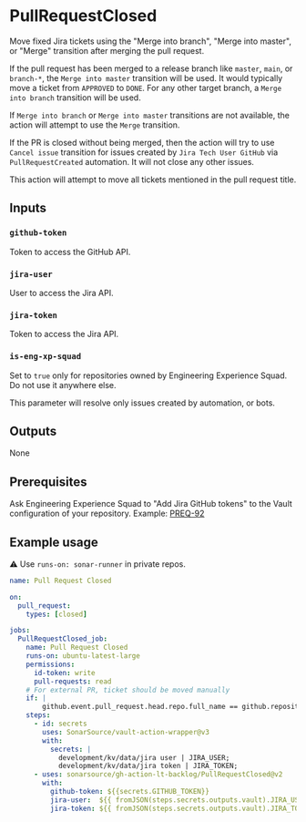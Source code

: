 # PullRequestClosed

Move fixed Jira tickets using the "Merge into branch", "Merge into master", or "Merge" transition after merging the pull request.

If the pull request has been merged to a release branch like `master`, `main`, or `branch-*`, the `Merge into master` transition will be used. It would typically move a ticket from `APPROVED` to `DONE`. For any other target branch, a `Merge into branch` transition will be used.

If `Merge into branch` or `Merge into master` transitions are not available, the action will attempt to use the `Merge` transition.

If the PR is closed without being merged, then the action will try to use `Cancel issue` transition for issues created by `Jira Tech User GitHub` via `PullRequestCreated` automation. It will not close any other issues.

This action will attempt to move all tickets mentioned in the pull request title.

## Inputs

### `github-token`

Token to access the GitHub API. 

### `jira-user`

User to access the Jira API.

### `jira-token`

Token to access the Jira API.

### `is-eng-xp-squad`

Set to `true` only for repositories owned by Engineering Experience Squad. Do not use it anywhere else.

This parameter will resolve only issues created by automation, or bots.

## Outputs

None

## Prerequisites

Ask Engineering Experience Squad to "Add Jira GitHub tokens" to the Vault configuration of your repository. Example: [PREQ-92](https://sonarsource.atlassian.net/browse/PREQ-92)

## Example usage

:warning: Use `runs-on: sonar-runner` in private repos.

```yaml
name: Pull Request Closed

on:
  pull_request:
    types: [closed]

jobs:
  PullRequestClosed_job:
    name: Pull Request Closed
    runs-on: ubuntu-latest-large
    permissions:
      id-token: write
      pull-requests: read
    # For external PR, ticket should be moved manually
    if: |
        github.event.pull_request.head.repo.full_name == github.repository
    steps:
      - id: secrets
        uses: SonarSource/vault-action-wrapper@v3
        with:
          secrets: |
            development/kv/data/jira user | JIRA_USER;
            development/kv/data/jira token | JIRA_TOKEN;
      - uses: sonarsource/gh-action-lt-backlog/PullRequestClosed@v2
        with:
          github-token: ${{secrets.GITHUB_TOKEN}}
          jira-user:  ${{ fromJSON(steps.secrets.outputs.vault).JIRA_USER }}
          jira-token: ${{ fromJSON(steps.secrets.outputs.vault).JIRA_TOKEN }}

```
